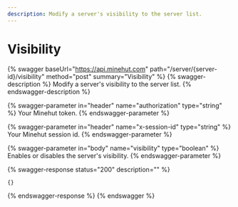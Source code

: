 ```yaml
---
description: Modify a server's visibility to the server list.
---
```


# Visibility

{% swagger baseUrl="https://api.minehut.com" path="/server/{server-id}/visibility" method="post" summary="Visibility" %}
{% swagger-description %}
Modify a server's visibility to the server list.
{% endswagger-description %}

{% swagger-parameter in="header" name="authorization" type="string" %}
Your Minehut token.
{% endswagger-parameter %}

{% swagger-parameter in="header" name="x-session-id" type="string" %}
Your Minehut session id.
{% endswagger-parameter %}

{% swagger-parameter in="body" name="visibility" type="boolean" %}
Enables or disables the server's visibility.
{% endswagger-parameter %}

{% swagger-response status="200" description="" %}
```
{}
```
{% endswagger-response %}
{% endswagger %}
